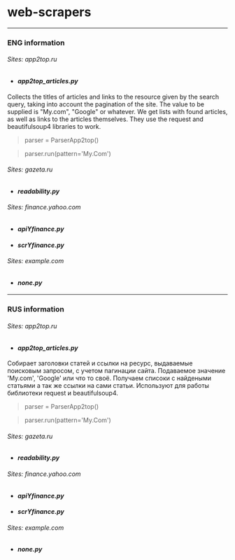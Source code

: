 # web-scrapers
***
### ENG information
###### Sites: app2top.ru
* #### ___app2top_articles.py___
Collects the titles of articles and links to the resource given by the search 
query, taking into account the pagination of the site.
The value to be supplied is "My.com", "Google" or whatever.
We get lists with found articles, as well as links to the articles themselves.
They use the request and beautifulsoup4 libraries to work.
  > parser = ParserApp2top() 
  
  > parser.run(pattern='My.Com')

###### Sites: gazeta.ru
* #### ___readability.py___
  

###### Sites: finance.yahoo.com
* #### ___apiYfinance.py___
    

* #### ___scrYfinance.py___
    

###### Sites: example.com
* #### ___none.py___

***
### RUS information
###### Sites: app2top.ru
* #### ___app2top_articles.py___
Собирает заголовки статей и ссылки на ресурс, выдаваемые поисковым запросом, 
с учетом пагинации сайта.
Подаваемое значение 'My.com', 'Google' или что то своё. 
Получаем списоки с найдеными статьями а так же ссылки на сами статьи.
Используют для работы библиотеки request и beautifulsoup4.
  > parser = ParserApp2top()
  
  > parser.run(pattern='My.Com')

###### Sites: gazeta.ru
* #### ___readability.py___
  

###### Sites: finance.yahoo.com
* #### ___apiYfinance.py___
    

* #### ___scrYfinance.py___
    

###### Sites: example.com
* #### ___none.py___
    
